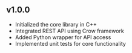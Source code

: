 ## v1.0.0
- Initialized the core library in C++
- Integrated REST API using Crow framework
- Added Python wrapper for API access
- Implemented unit tests for core functionality

